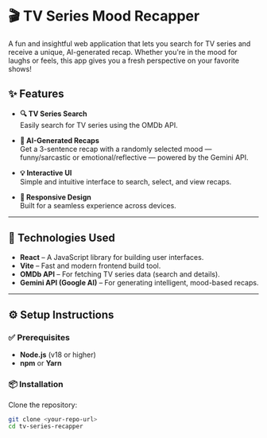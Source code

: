 # 🎬 TV Series Mood Recapper

A fun and insightful web application that lets you search for TV series and receive a unique, AI-generated recap. Whether you're in the mood for laughs or feels, this app gives you a fresh perspective on your favorite shows!

## ✨ Features

- **🔍 TV Series Search**  
  Easily search for TV series using the OMDb API.

- **🧠 AI-Generated Recaps**  
  Get a 3-sentence recap with a randomly selected mood — funny/sarcastic or emotional/reflective — powered by the Gemini API.

- **💡 Interactive UI**  
  Simple and intuitive interface to search, select, and view recaps.

- **📱 Responsive Design**  
  Built for a seamless experience across devices.

---

## 🚀 Technologies Used

- **React** – A JavaScript library for building user interfaces.  
- **Vite** – Fast and modern frontend build tool.  
- **OMDb API** – For fetching TV series data (search and details).  
- **Gemini API (Google AI)** – For generating intelligent, mood-based recaps.

---

## ⚙️ Setup Instructions

### ✅ Prerequisites

- **Node.js** (v18 or higher)
- **npm** or **Yarn**

### 📦 Installation

Clone the repository:

```bash
git clone <your-repo-url>
cd tv-series-recapper

 
 

